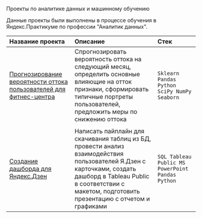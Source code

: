 Проекты по аналитике данных и машинному обучению

Данные проекты были выполнены в процессе обучения в Яндекс.Практикуме по профессии "Аналитик данных".

| Название проекта      | Описание                                     | Стек              |
| :-------------------- | :------------------------------------------- | :---------------- | 
| [Прогнозирование вероятности оттока пользователей для фитнес-центра](https://github.com/asanova-alexandra/asanova-portfolio/tree/main/ML) | Cпрогнозировать вероятность оттока на следующий месяц, определить основные влияющие на отток признаки, сформировать типичные портреты пользователей, предложить меры по снижению оттока| `Sklearn Pandas Python SciPy NumPy Seaborn` |
|  | |  |
|[Создание дашборда для Яндекс.Дзен](https://github.com/asanova-alexandra/asanova-portfolio/tree/main/dash)| Написать пайплайн для скачивания таблиц из БД, провести анализ взаимодействия пользователей Я.Дзен с карточками, создать дашборд в Tableau Public в соответствии с макетом, подготовить презентацию с отчетом и графиками| `SQL Tableau Public MS PowerPoint Pandas Python`|

